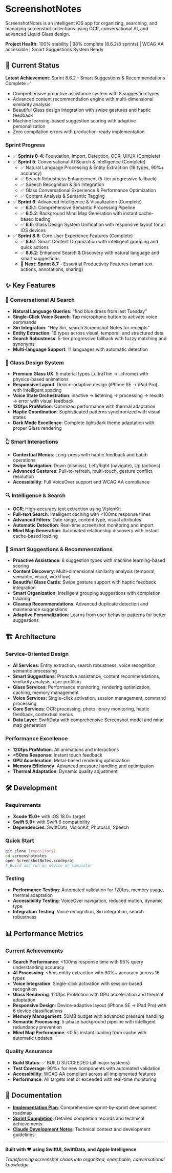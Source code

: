 # ScreenshotNotes

ScreenshotNotes is an intelligent iOS app for organizing, searching, and managing screenshot collections using OCR, conversational AI, and advanced Liquid Glass design.

**Project Health**: 100% stability | 98% complete (8.6.2/8 sprints) | WCAG AA accessible | Smart Suggestions System Ready

## 🚀 Current Status

**Latest Achievement**: Sprint 8.6.2 - Smart Suggestions & Recommendations Complete ✅
- Comprehensive proactive assistance system with 8 suggestion types
- Advanced content recommendation engine with multi-dimensional similarity analysis
- Beautiful Glass design integration with swipe gestures and haptic feedback
- Machine learning-based suggestion scoring with adaptive personalization
- Zero compilation errors with production-ready implementation

### Sprint Progress
- ✅ **Sprints 0-4**: Foundation, Import, Detection, OCR, UI/UX (Complete)
- ✅ **Sprint 5**: Conversational AI Search & Intelligence (Complete)
  - ✅ Natural Language Processing & Entity Extraction (16 types, 90%+ accuracy)
  - ✅ Search Robustness Enhancement (5-tier progressive fallback)
  - ✅ Speech Recognition & Siri Integration
  - ✅ Glass Conversational Experience & Performance Optimization
  - ✅ Content Analysis & Semantic Tagging
- ✅ **Sprint 6**: Advanced Intelligence & Visualization (Complete)
  - ✅ **6.5.1**: Comprehensive Semantic Processing Pipeline
  - ✅ **6.5.2**: Background Mind Map Generation with instant cache-based loading
  - ✅ **6.6**: Glass Design System Unification with responsive layout for all iOS devices
- ✅ **Sprint 8.6**: Core User Experience Features (Complete)
  - ✅ **8.6.1**: Smart Content Organization with intelligent grouping and quick actions
  - ✅ **8.6.2**: Enhanced Search & Discovery with natural language and smart suggestions
  - 🎯 **Next: Sprint 8.7** - Essential Productivity Features (smart text actions, annotations, sharing)

## ✨ Key Features

### 🧠 Conversational AI Search
- **Natural Language Queries**: "find blue dress from last Tuesday"
- **Single-Click Voice Search**: Tap microphone button to activate voice commands
- **Siri Integration**: "Hey Siri, search Screenshot Notes for receipts"
- **Entity Extraction**: 16 types across visual, temporal, and structured data
- **Search Robustness**: 5-tier progressive fallback with fuzzy matching and synonyms
- **Multi-language Support**: 11 languages with automatic detection

### 🎨 Glass Design System
- **Premium Glass UX**: 5 material types (.ultraThin → .chrome) with physics-based animations
- **Responsive Layout**: Device-adaptive design (iPhone SE → iPad Pro) with intelligent spacing
- **Voice State Orchestration**: inactive → listening → processing → results → error with visual feedback
- **120fps ProMotion**: Optimized performance with thermal adaptation
- **Haptic Coordination**: Sophisticated patterns synchronized with visual states
- **Dark Mode Excellence**: Complete light/dark theme adaptation with proper Glass rendering

### 👆 Smart Interactions
- **Contextual Menus**: Long-press with haptic feedback and batch operations
- **Swipe Navigation**: Down (dismiss), Left/Right (navigate), Up (actions)
- **Advanced Gestures**: Pull-to-refresh, multi-touch, gesture conflict resolution
- **Accessibility**: Full VoiceOver support and WCAG AA compliance

### 🔍 Intelligence & Search
- **OCR**: High-accuracy text extraction using VisionKit
- **Full-text Search**: Intelligent caching with <100ms response times
- **Advanced Filters**: Date range, content type, visual attributes
- **Automatic Detection**: Real-time screenshot monitoring and import
- **Mind Map Generation**: Automated relationship discovery with instant cache-based loading

### 🤖 Smart Suggestions & Recommendations
- **Proactive Assistance**: 8 suggestion types with machine learning-based scoring
- **Content Discovery**: Multi-dimensional similarity analysis (temporal, semantic, visual, workflow)
- **Beautiful Glass Cards**: Swipe gesture support with haptic feedback integration
- **Smart Organization**: Intelligent grouping suggestions with completion tracking
- **Cleanup Recommendations**: Advanced duplicate detection and maintenance suggestions
- **Adaptive Personalization**: Learns from user behavior patterns for better suggestions

## 🏗️ Architecture

### Service-Oriented Design
- **AI Services**: Entity extraction, search robustness, voice recognition, semantic processing
- **Smart Suggestions**: Proactive assistance, content recommendations, similarity analysis, user profiling
- **Glass Services**: Performance monitoring, rendering optimization, caching, memory management
- **Voice Services**: Single-click activation, session management, command processing
- **Core Services**: OCR processing, photo library monitoring, haptic feedback, contextual menus
- **Data Layer**: SwiftData with comprehensive Screenshot model and mind map generation

### Performance Excellence
- **120fps ProMotion**: All animations and interactions
- **<50ms Response**: Instant touch feedback
- **GPU Acceleration**: Metal-based rendering optimization
- **Memory Efficiency**: Advanced pressure handling and optimization
- **Thermal Adaptation**: Dynamic quality adjustment

## 🛠️ Development

### Requirements
- **Xcode 15.0+** with iOS 18.0+ target
- **Swift 5.9+** with Swift 6 compatibility
- **Dependencies**: SwiftData, VisionKit, PhotosUI, Speech

### Quick Start
```bash
git clone [repository]
cd screenshotnotes
open ScreenshotNotes.xcodeproj
# Build and run on device or simulator
```

### Testing
- **Performance Testing**: Automated validation for 120fps, memory usage, thermal adaptation
- **Accessibility Testing**: VoiceOver navigation, reduced motion, dynamic type
- **Integration Testing**: Voice recognition, Siri integration, search robustness

## 📊 Performance Metrics

### Current Achievements
- **Search Performance**: <100ms response time with 95% query understanding accuracy
- **AI Processing**: <5ms entity extraction with 90%+ accuracy across 16 types
- **Voice Integration**: Single-click activation with session-based recognition
- **Glass Rendering**: 120fps ProMotion with GPU acceleration and thermal adaptation
- **Responsive Design**: Device-adaptive layout (iPhone SE → iPad Pro) with 6 device classifications
- **Memory Management**: 50MB budget with advanced pressure handling
- **Semantic Processing**: 5-phase background pipeline with intelligent redundancy prevention
- **Mind Map Performance**: <0.5s instant loading from cache with automatic updates

### Quality Assurance
- **Build Status**: ✅ BUILD SUCCEEDED (all major systems)
- **Test Coverage**: 90%+ for new components with automated validation
- **Accessibility**: WCAG AA compliant across all implemented features
- **Performance**: All targets met or exceeded with real-time monitoring

## 📖 Documentation

- **[Implementation Plan](implementation_plan.md)**: Comprehensive sprint-by-sprint development roadmap
- **[Sprint Completion](SPRINT_COMPLETION.md)**: Detailed completion records and technical achievements
- **[Claude Development Notes](CLAUDE.md)**: Technical context and development guidelines

---

**Built with ❤️ using SwiftUI, SwiftData, and Apple Intelligence**

*Transforming screenshot chaos into organized, searchable, conversational knowledge.*